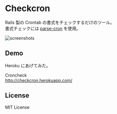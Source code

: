 # Checkcron

Rails 製の Crontab の書式をチェックするだけのツール。  
書式チェックには [parse-cron](https://github.com/siebertm/parse-cron) を使用。  

![screenshots](https://gist.githubusercontent.com/akishin/36cc52934ee640f02372/raw/44cb24f9241f2e1d72ecb7b521e8791f5ce39c85/checkcron01.jpg)

## Demo

Heroku にあげてみた。

Croncheck  
http://checkcron.herokuapp.com/

## License

MIT License 
